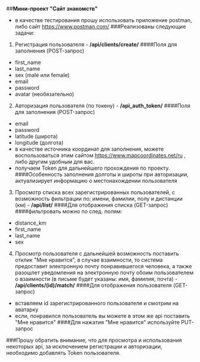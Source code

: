 ##**Мини-проект "Сайт знакомств"**

* в качестве тестирования прошу использовать приложение postman, либо сайт https://www.postman.com/
###Реализованы следующие задачи:

1) Регистрация пользователя -
**/api/clients/create/**
####Поля для заполнения (POST-запрос)
* first_name
* last_name
* sex (male или female)
* email
* password
* avatar (необязательно)
2) Авторизация пользователя (по токену) - **/api_auth_token/**
####Поля для заполнения (POST-запрос)
* email
* password
* latitude (широта)
* longitude (долгота)
* в качестве источника координат для заполнения, можете воспользоваться этим сайтом https://www.mapcoordinates.net/ru , либо другим удобным для вас.
* получаем Token для дальнейшего прохождения по проекту.
####Особенность заполнения долготы и широты при авторизации, актуализирует информацию о местонахождении пользователя
3) Просмотр списка всех зарегистрированных пользователей, с возможность фильтрации по: имени, фамилии, полу и дистанции (км) - **/api/list/**
####Для отображения списка (GET-запрос)
####фильтровать можно по след. полям:
* distance_km
* first_name
* last_name
* sex
4) Просмотр пользователя с дальнейшей возможность поставить отклик "Мне нравится", в случае взаимности, то система предоставит электронную почту понравившегося человека, а также разошлет уведомления на электронную почту обоим пользователем о взаимности (в письме будет указаны: имя, фамилия, почта) - **/api/clients/(id)/match/**
####Для отображения пользователя (GET-запрос)
* вставляем id зарегистрированного пользователя и смотрим на аватарку
* если, понравился пользователь вы можете в этом же api поставить "Мне нравится"
####Для нажатия "Мне нравится" используйте PUT-запрос

###Прошу обратить внимание, что для просмотра и использования некоторых api, за исключением регистрации и авторизации, необходимо добавлять Token пользователя.
